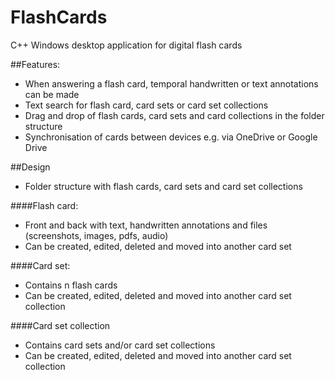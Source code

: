 # FlashCards
C++ Windows desktop application for digital flash cards

##Features:
- When answering a flash card, temporal handwritten or text annotations can be made
- Text search for flash card, card sets or card set collections
- Drag and drop of flash cards, card sets and card collections in the folder structure
- Synchronisation of cards between devices e.g. via OneDrive or Google Drive

##Design
- Folder structure with flash cards, card sets and card set collections

####Flash card:
- Front and back with text, handwritten annotations and files (screenshots, images, pdfs, audio)
- Can be created, edited, deleted and moved into another card set

####Card set:
- Contains n flash cards
- Can be created, edited, deleted and moved into another card set collection

####Card set collection
- Contains card sets and/or card set collections
- Can be created, edited, deleted and moved into another card set collection
